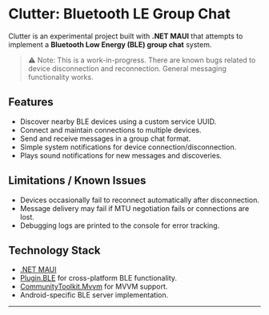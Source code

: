 # Clutter: Bluetooth LE Group Chat

Clutter is an experimental project built with **.NET MAUI** that attempts to implement a **Bluetooth Low Energy (BLE) group chat** system.

> ⚠️ Note: This is a work-in-progress. There are known bugs related to device disconnection and reconnection. General messaging functionality works.

## Features

- Discover nearby BLE devices using a custom service UUID.
- Connect and maintain connections to multiple devices.
- Send and receive messages in a group chat format.
- Simple system notifications for device connection/disconnection.
- Plays sound notifications for new messages and discoveries.

## Limitations / Known Issues

- Devices occasionally fail to reconnect automatically after disconnection.
- Message delivery may fail if MTU negotiation fails or connections are lost.
- Debugging logs are printed to the console for error tracking.

## Technology Stack

- [.NET MAUI](https://learn.microsoft.com/en-us/dotnet/maui/)
- [Plugin.BLE](https://github.com/xabre/xamarin-bluetooth-le) for cross-platform BLE functionality.
- [CommunityToolkit.Mvvm](https://learn.microsoft.com/en-us/dotnet/communitytoolkit/mvvm/) for MVVM support.
- Android-specific BLE server implementation.

---

